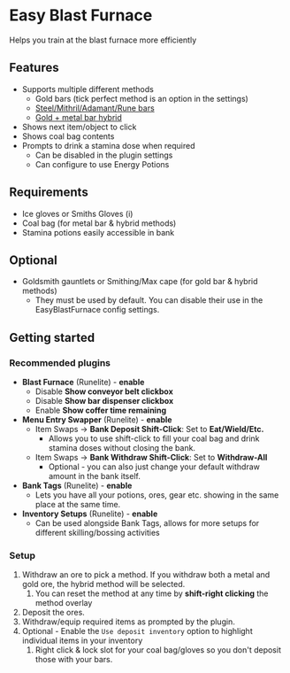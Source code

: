# Easy Blast Furnace

Helps you train at the blast furnace more efficiently

## Features

- Supports multiple different methods
    - Gold bars (tick perfect method is an option in the settings)
    - [Steel/Mithril/Adamant/Rune bars](https://oldschool.runescape.wiki/w/Blast_Furnace#Bar_Patterns)
    - [Gold + metal bar hybrid](https://oldschool.runescape.wiki/w/Blast_Furnace#Hybrid_Method_(Gold/Mithril+))
- Shows next item/object to click
- Shows coal bag contents
- Prompts to drink a stamina dose when required
    - Can be disabled in the plugin settings
    - Can configure to use Energy Potions

## Requirements

- Ice gloves or Smiths Gloves (i)
- Coal bag (for metal bar & hybrid methods)
- Stamina potions easily accessible in bank

## Optional
- Goldsmith gauntlets or Smithing/Max cape (for gold bar & hybrid methods)
    - They must be used by default. You can disable their use in the EasyBlastFurnace config settings.

## Getting started

### Recommended plugins

* __Blast Furnace__ (Runelite) - __enable__
    * Disable __Show conveyor belt clickbox__
    * Disable __Show bar dispenser clickbox__
    * Enable __Show coffer time remaining__
* __Menu Entry Swapper__ (Runelite) - __enable__
    * Item Swaps → __Bank Deposit Shift-Click__: Set to __Eat/Wield/Etc.__
        * Allows you to use shift-click to fill your coal bag and drink stamina doses without closing the bank.
    * Item Swaps → __Bank Withdraw Shift-Click__: Set to __Withdraw-All__
        * Optional - you can also just change your default withdraw amount in the bank itself.
* __Bank Tags__ (Runelite) - __enable__
    * Lets you have all your potions, ores, gear etc. showing in the same place at the same time.
* __Inventory Setups__ (Runelite) - __enable__
  * Can be used alongside Bank Tags, allows for more setups for different skilling/bossing activities

### Setup

1. Withdraw an ore to pick a method. If you withdraw both a metal and gold ore, the hybrid method will be selected.
    1. You can reset the method at any time by __shift-right clicking__ the method overlay
2. Deposit the ores.
3. Withdraw/equip required items as prompted by the plugin.
4. Optional - Enable the `Use deposit inventory` option to highlight individual items in your inventory
   1. Right click & lock slot for your coal bag/gloves so you don't deposit those with your bars.